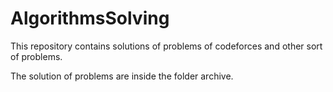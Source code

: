 # AlgorithmsSolving
This repository contains solutions of problems of codeforces and other sort of problems. 



The solution of problems are inside the folder archive.
